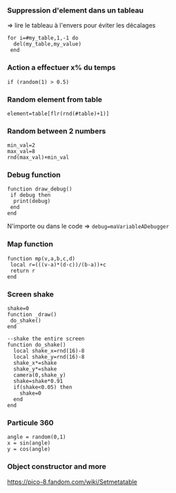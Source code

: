 ### Suppression d'element dans un tableau
=> lire le tableau à l'envers pour éviter les décalages
```
for i=#my_table,1,-1 do
  del(my_table,my_value)
 end
```

### Action a effectuer x% du temps
```
if (random(1) > 0.5)
```

### Random element from table
```
element=table[flr(rnd(#table)+1)]
```

### Random between 2 numbers
```
min_val=2
max_val=8
rnd(max_val)+min_val
```

### Debug function
```
function draw_debug()
 if debug then
  print(debug)
 end
end
```
N'importe ou dans le code
=> `debug=maVariableADebugger`


### Map function
```
function mp(v,a,b,c,d)
 local r=(((v-a)*(d-c))/(b-a))+c
 return r
end
```

### Screen shake
```
shake=0
function _draw()
 do_shake()
end

--shake the entire screen
function do_shake()
  local shake_x=rnd(16)-8
  local shake_y=rnd(16)-8
  shake_x*=shake
  shake_y*=shake
  camera(0,shake_y)
  shake=shake*0.91
  if(shake<0.05) then
    shake=0
  end
end
```

### Particule 360
```
angle = random(0,1)
x = sin(angle)
y = cos(angle)
```

### Object constructor and more
https://pico-8.fandom.com/wiki/Setmetatable
